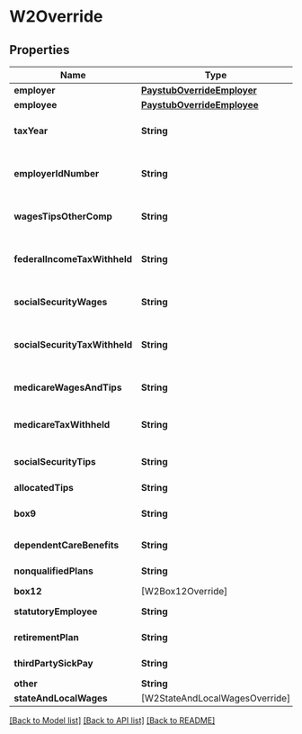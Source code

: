 # W2Override

## Properties
Name | Type | Description | Notes
------------ | ------------- | ------------- | -------------
**employer** | [**PaystubOverrideEmployer**](PaystubOverrideEmployer.md) |  | [optional] 
**employee** | [**PaystubOverrideEmployee**](PaystubOverrideEmployee.md) |  | [optional] 
**taxYear** | **String** | The tax year of the W2 document. | [optional] 
**employerIdNumber** | **String** | An employee identification number or EIN. | [optional] 
**wagesTipsOtherComp** | **String** | Wages from tips and other compensation. | [optional] 
**federalIncomeTaxWithheld** | **String** | Federal income tax withheld for the tax year. | [optional] 
**socialSecurityWages** | **String** | Wages from social security. | [optional] 
**socialSecurityTaxWithheld** | **String** | Social security tax withheld for the tax year. | [optional] 
**medicareWagesAndTips** | **String** | Wages and tips from medicare. | [optional] 
**medicareTaxWithheld** | **String** | Medicare tax withheld for the tax year. | [optional] 
**socialSecurityTips** | **String** | Tips from social security. | [optional] 
**allocatedTips** | **String** | Allocated tips. | [optional] 
**box9** | **String** | Contents from box 9 on the W2. | [optional] 
**dependentCareBenefits** | **String** | Dependent care benefits. | [optional] 
**nonqualifiedPlans** | **String** | Nonqualified plans. | [optional] 
**box12** | [W2Box12Override] |  | [optional] 
**statutoryEmployee** | **String** | Statutory employee. | [optional] 
**retirementPlan** | **String** | Retirement plan. | [optional] 
**thirdPartySickPay** | **String** | Third party sick pay. | [optional] 
**other** | **String** | Other. | [optional] 
**stateAndLocalWages** | [W2StateAndLocalWagesOverride] |  | [optional] 

[[Back to Model list]](../README.md#documentation-for-models) [[Back to API list]](../README.md#documentation-for-api-endpoints) [[Back to README]](../README.md)



